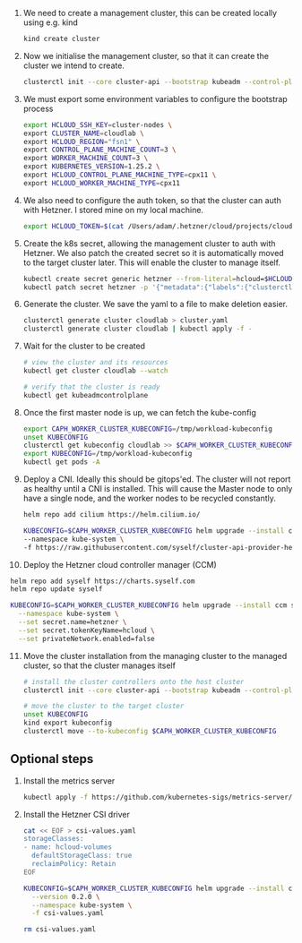 
1. We need to create a management cluster, this can be created locally using e.g. kind
    ```bash
    kind create cluster
    ```
2. Now we initialise the management cluster, so that it can create the cluster we intend to create.
    ```bash
    clusterctl init --core cluster-api --bootstrap kubeadm --control-plane kubeadm --infrastructure hetzner
    ```
3. We must export some environment variables to configure the bootstrap process
    ```bash
    export HCLOUD_SSH_KEY=cluster-nodes \
    export CLUSTER_NAME=cloudlab \
    export HCLOUD_REGION="fsn1" \
    export CONTROL_PLANE_MACHINE_COUNT=3 \
    export WORKER_MACHINE_COUNT=3 \
    export KUBERNETES_VERSION=1.25.2 \
    export HCLOUD_CONTROL_PLANE_MACHINE_TYPE=cpx11 \
    export HCLOUD_WORKER_MACHINE_TYPE=cpx11
   ```
4. We also need to configure the auth token, so that the cluster can auth with Hetzner. I stored mine on my local machine.
   ```bash
   export HCLOUD_TOKEN=$(cat /Users/adam/.hetzner/cloud/projects/cloudlab/tokens/capi)
   ```
5. Create the k8s secret, allowing the management cluster to auth with Hetzner. We also patch the created secret so it is automatically moved to the target cluster later. This will enable the cluster to manage itself.
   ```bash
   kubectl create secret generic hetzner --from-literal=hcloud=$HCLOUD_TOKEN
   kubectl patch secret hetzner -p '{"metadata":{"labels":{"clusterctl.cluster.x-k8s.io/move":""}}}'
   ```
6. Generate the cluster. We save the yaml to a file to make deletion easier.
   ```bash
   clusterctl generate cluster cloudlab > cluster.yaml
   clusterctl generate cluster cloudlab | kubectl apply -f -
   ```
7. Wait for the cluster to be created
   ```bash
   # view the cluster and its resources
   kubectl get cluster cloudlab --watch
   
   # verify that the cluster is ready
   kubectl get kubeadmcontrolplane
   ```

8. Once the first master node is up, we can fetch the kube-config
   ```bash
   export CAPH_WORKER_CLUSTER_KUBECONFIG=/tmp/workload-kubeconfig
   unset KUBECONFIG
   clusterctl get kubeconfig cloudlab >> $CAPH_WORKER_CLUSTER_KUBECONFIG
   export KUBECONFIG=/tmp/workload-kubeconfig
   kubectl get pods -A
   ```


9. Deploy a CNI. Ideally this should be gitops'ed. The cluster will not report as healthy until a CNI is installed. This will cause the Master node to only have a single node, and the worker nodes to be recycled constantly.
   ```bash
   helm repo add cilium https://helm.cilium.io/
   
   KUBECONFIG=$CAPH_WORKER_CLUSTER_KUBECONFIG helm upgrade --install cilium cilium/cilium --version 1.12.2 \
   --namespace kube-system \
   -f https://raw.githubusercontent.com/syself/cluster-api-provider-hetzner/main/templates/cilium/cilium.yaml
   ```
10. Deploy the Hetzner cloud controller manager (CCM)
   ```bash
   helm repo add syself https://charts.syself.com
   helm repo update syself

   KUBECONFIG=$CAPH_WORKER_CLUSTER_KUBECONFIG helm upgrade --install ccm syself/ccm-hcloud --version 1.0.11 \
     --namespace kube-system \
     --set secret.name=hetzner \
     --set secret.tokenKeyName=hcloud \
     --set privateNetwork.enabled=false
   ```
11. Move the cluster installation from the managing cluster to the managed cluster, so that the cluster manages itself
    ```bash
    # install the cluster controllers onto the host cluster
    clusterctl init --core cluster-api --bootstrap kubeadm --control-plane kubeadm --infrastructure hetzner
    
    # move the cluster to the target cluster
    unset KUBECONFIG
    kind export kubeconfig
    clusterctl move --to-kubeconfig $CAPH_WORKER_CLUSTER_KUBECONFIG
    ```

## Optional steps

1. Install the metrics server
    ```bash
    kubectl apply -f https://github.com/kubernetes-sigs/metrics-server/releases/latest/download/high-availability-1.21+.yaml
    ```

2. Install the Hetzner CSI driver
    ```bash
    cat << EOF > csi-values.yaml
    storageClasses:
    - name: hcloud-volumes
      defaultStorageClass: true
      reclaimPolicy: Retain
    EOF

    KUBECONFIG=$CAPH_WORKER_CLUSTER_KUBECONFIG helm upgrade --install csi syself/csi-hcloud \
      --version 0.2.0 \
      --namespace kube-system \
      -f csi-values.yaml
   
    rm csi-values.yaml
    ```
